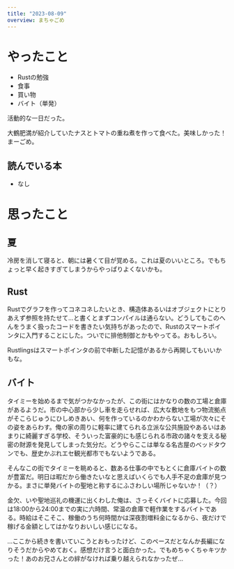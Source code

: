 ```yaml
---
title: "2023-08-09"
overview: まちゃごめ
---
```


# やったこと

- Rustの勉強
- 食事
- 買い物
- バイト（単発）

活動的な一日だった。

大鶴肥満が紹介していたナスとトマトの重ね煮を作って食べた。美味しかった！まーごめ。

## 読んでいる本

- なし

# 思ったこと

## 夏

冷房を消して寝ると、朝には暑くて目が覚める。これは夏のいいところ。でもちょっと早く起きすぎてしまうからやっぱりよくないかも。

## Rust

Rustでグラフを作ってコネコネしたいとき、構造体あるいはオブジェクトにとりあえず参照を持たせて...と書くとまずコンパイルは通らない。どうしてもこのへんをうまく扱ったコードを書きたい気持ちがあったので、Rustのスマートポインタに入門することにした。ついでに排他制御とかもやってる。おもしろい。

Rustlingsはスマートポインタの前で中断した記憶があるから再開してもいいかもな。

## バイト

タイミーを始めるまで気がつかなかったが、この街にはかなりの数の工場と倉庫があるようだ。市の中心部から少し車を走らせれば、広大な敷地をもつ物流拠点がそこらじゅうにひしめきあい、何を作っているのかわからない工場が次々にその姿をあらわす。俺の家の周りに軽率に建てられる立派な公共施設やあるいはあまりに綺麗すぎる学校、そういった富豪的にも感じられる市政の諸々を支える秘密の財源を発見してしまった気分だ。どうやらここは単なる名古屋のベッドタウンでも、歴史かぶれエセ観光都市でもないようである。

そんなこの街でタイミーを眺めると、数ある仕事の中でもとくに倉庫バイトの数が豊富だ。明日は暇だから働きたいなと思えばいくらでも人手不足の倉庫が見つかる。まさに単発バイトの聖地と称するにふさわしい場所じゃないか！（？）

金欠、いや聖地巡礼の機運に出くわした俺は、さっそくバイトに応募した。今回は18:00から24:00までの実に六時間、常温の倉庫で軽作業をするバイトである。時給はそこそこ、稼働のうち何時間かは深夜割増料金になるから、夜だけで稼げる金額としてはかなりおいしい感じになる。

...ここから続きを書いていこうとおもったけど、このペースだとなんか長編になりそうだからやめておく。感想だけ言うと面白かった。でもめちゃくちゃキツかった！あのお兄さんとの絆がなければ乗り越えられなかったぜ...
